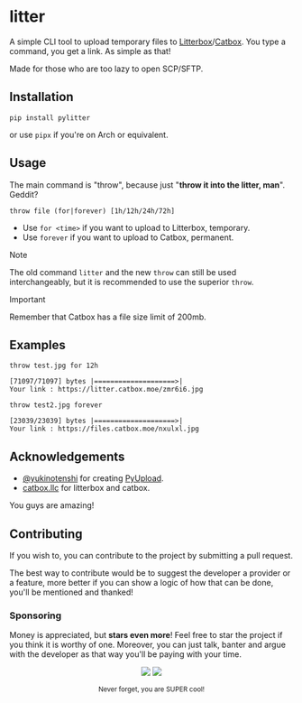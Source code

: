 # litter

A simple CLI tool to upload temporary files to [Litterbox](https://litterbox.catbox.moe/)/[Catbox](https://catbox.moe/). You type a command, you get a link. As simple as that!

Made for those who are too lazy to open SCP/SFTP.

## Installation
```
pip install pylitter
```

or use `pipx` if you're on Arch or equivalent.
## Usage
The main command is "throw", because just "**throw it into the litter, man**". Geddit?

```
throw file (for|forever) [1h/12h/24h/72h]
```

- Use `for <time>` if you want to upload to Litterbox, temporary.
- Use `forever` if you want to upload to Catbox, permanent.

>[!NOTE]
>The old command `litter` and the new `throw` can still be used interchangeably, but it is recommended to use the superior `throw`.

>[!IMPORTANT]
>Remember that Catbox has a file size limit of 200mb.

## Examples

```
throw test.jpg for 12h   

[71097/71097] bytes |====================>|
Your link : https://litter.catbox.moe/zmr6i6.jpg
```

```
throw test2.jpg forever

[23039/23039] bytes |====================>|
Your link : https://files.catbox.moe/nxulxl.jpg
```

## Acknowledgements
- [@yukinotenshi](https://github.com/yukinotenshi) for creating [PyUpload](https://github.com/yukinotenshi/pyupload).
- [catbox.llc](https://catbox.llc/) for litterbox and catbox. 

You guys are amazing!
## Contributing
If you wish to, you can contribute to the project by submitting a pull request.

The best way to contribute would be to suggest the developer a provider or a feature, more better if you can show a logic of how that can be done, you'll be mentioned and thanked!
### Sponsoring
Money is appreciated, but **stars even more**! Feel free to star the project if you think it is worthy of one. Moreover, you can just talk, banter and argue with the developer as that way you'll be paying with your time.

<div align="center">
<a href="https://buymeacoffee.com/nibirsan"><img src="https://img.shields.io/badge/-buy_me_a%C2%A0coffee-gray?logo=buy-me-a-coffee"></a>
<a href="https://run.nibirsan.org/support"><img src="https://img.shields.io/badge/-buy_me_a%C2%A0chai_(UPI)-63452c?logo=mocha&logoColor=f5f5f5"></a>
<p><sup>Never forget, you are SUPER cool!</sup></p>
</div>
